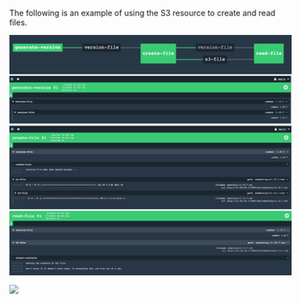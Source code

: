 The following is an example of using the S3 resource to create and read files.

![](images/pipeline.png)
![](images/generate-versions-job.png)
![](images/create-file-job.png)
![](images/read-file-job.png)

![](S3-bucket.png)